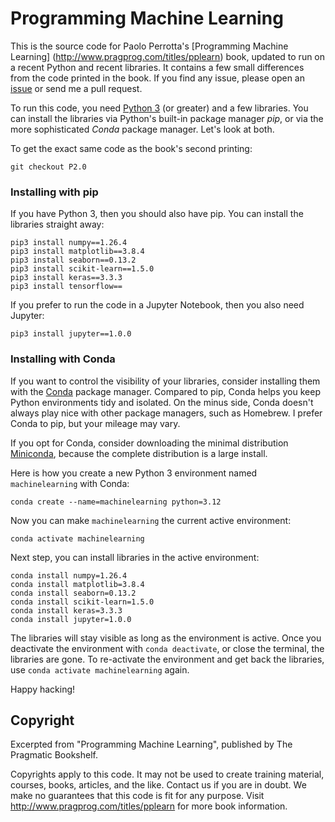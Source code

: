 # Programming Machine Learning

This is the source code for Paolo Perrotta's [Programming Machine Learning]
(http://www.pragprog.com/titles/pplearn) book, updated to run on a recent
Python and recent libraries. It contains a few small differences from the
code printed in the book. If you find any issue, please open an
[issue](https://github.com/nusco/progml-code/issues) or send me a pull
request.

To run this code, you need [Python 3](https://www.python.org/downloads/) (or
greater) and a few libraries. You can install the libraries via Python's
built-in package manager _pip_, or via the more sophisticated _Conda_ package
manager. Let's look at both.

To get the exact same code as the book's second printing:

    git checkout P2.0


### Installing with pip

If you have Python 3, then you should also have pip. You can install the
libraries straight away:

    pip3 install numpy==1.26.4
    pip3 install matplotlib==3.8.4
    pip3 install seaborn==0.13.2
    pip3 install scikit-learn==1.5.0
    pip3 install keras==3.3.3
    pip3 install tensorflow==

If you prefer to run the code in a Jupyter Notebook, then you also need Jupyter:

    pip3 install jupyter==1.0.0


### Installing with Conda

If you want to control the visibility of your libraries, consider installing
them with the [Conda](https://conda.io) package manager. Compared to pip, Conda
helps you keep Python environments tidy and isolated. On the minus side, Conda
doesn't always play nice with other package managers, such as Homebrew. I
prefer Conda to pip, but your mileage may vary.

If you opt for Conda, consider downloading the minimal distribution
[Miniconda](https://docs.conda.io/en/latest/miniconda.html), because the
complete distribution is a large install.

Here is how you create a new Python 3 environment named `machinelearning` with Conda:

    conda create --name=machinelearning python=3.12

Now you can make `machinelearning` the current active environment:

    conda activate machinelearning

Next step, you can install libraries in the active environment:

    conda install numpy=1.26.4
    conda install matplotlib=3.8.4
    conda install seaborn=0.13.2
    conda install scikit-learn=1.5.0
    conda install keras=3.3.3
    conda install jupyter=1.0.0

The libraries will stay visible as long as the environment is active. Once you
deactivate the environment with `conda deactivate`, or close the terminal, the
libraries are gone. To re-activate the environment and get back the libraries,
use `conda activate machinelearning` again.

Happy hacking!


## Copyright

Excerpted from "Programming Machine Learning", published by The Pragmatic
Bookshelf.

Copyrights apply to this code. It may not be used to create training material,
courses, books, articles, and the like. Contact us if you are in doubt.
We make no guarantees that this code is fit for any purpose.
Visit http://www.pragprog.com/titles/pplearn for more book
information.
